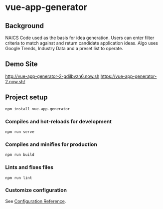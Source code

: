# vue-app-generator

## Background

NAICS Code used as the basis for idea generation. Users can enter filter criteria to match against and return candidate application ideas. Algo uses Google Trends, Industry Data and a preset list to operate.

## Demo Site

http://vue-app-generator-2-gdilbvzn6.now.sh
https://vue-app-generator-2.now.sh/

## Project setup
```
npm install vue-app-generator
```

### Compiles and hot-reloads for development
```
npm run serve
```

### Compiles and minifies for production
```
npm run build
```

### Lints and fixes files
```
npm run lint
```

### Customize configuration
See [Configuration Reference](https://cli.vuejs.org/config/).